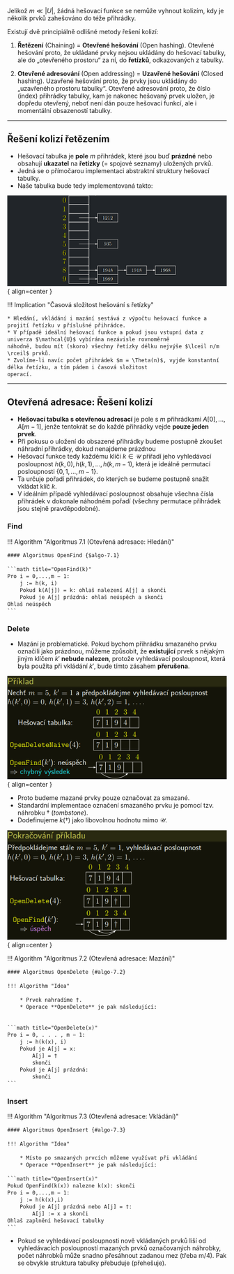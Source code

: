 Jelikož $m \ll |U|$, žádná hešovací funkce se nemůže vyhnout kolizím, kdy je několik prvků zahešováno do téže přihrádky.


Existují dvě principiálně odlišné metody řešení kolizí:

1. **Řetězení** (Chaining) = **Otevřené hešování** (Open hashing). Otevřené hešování proto, že ukládané prvky nejsou ukládány
do hešovací tabulky, ale do „otevřeného prostoru“ za ní, do **řetízků**, odkazovaných z tabulky.

2.  **Otevřené adresování** (Open addressing) = **Uzavřené hešování** (Closed hashing). Uzavřené hešování proto, že prvky 
jsou ukládány do „uzavřeného prostoru tabulky“. Otevřené adresování proto, že číslo (index) přihrádky tabulky, kam je 
nakonec hešovaný prvek uložen, je dopředu otevřený, neboť není dán pouze hešovací funkcí, ale i momentální obsazeností tabulky.

---

## Řešení kolizí řetězením

- Hešovací tabulka je **pole** $m$ přihrádek, které jsou buď **prázdné** nebo obsahují **ukazatel** na **řetízky**
(= spojové seznamy) uložených prvků.
- Jedná se o přímočarou implementaci abstraktní struktury hešovací tabulky.
- Naše tabulka bude tedy implementovaná takto:

![Image title](../assets/07/collision_chaining.png){ align=center }

!!! Implication "Časová složitost hešování s řetízky"

    * Hledání, vkládání i mazání sestává z výpočtu hešovací funkce a projití řetízku v příslušné přihrádce.
    * V případě ideální hešovací funkce a pokud jsou vstupní data z univerza $\mathcal{U}$ vybírána nezávisle rovnoměrně
    náhodně, budou mít (skoro) všechny řetízky délku nejvýše $\lceil n/m \rceil$ prvků.
    * Zvolíme-li navíc počet přihrádek $m = \Theta(n)$, vyjde konstantní délka řetízku, a tím pádem i časová složitost
    operací.

---

## Otevřená adresace: Řešení kolizí

- **Hešovací tabulka s otevřenou adresací** je pole s $m$ přihrádkami $A[0],...,A[m − 1]$, jenže tentokrát se do každé přihrádky vejde **pouze jeden prvek**.
- Při pokusu o uložení do obsazené přihrádky budeme postupně zkoušet náhradní přihrádky, dokud nenajdeme prázdnou
- Hešovací funkce tedy každému klíči $k \in \mathcal{U}$ přiřadí jeho vyhledávací posloupnost $h(k,0),h(k,1),...,h(k,m − 1)$,
která je ideálně permutací posloupnosti $\{0,1,...,m − 1\}$.
- Ta určuje pořadí přihrádek, do kterých se budeme postupně snažit vkládat klíč $k$.
- V ideálním případě vyhledávací posloupnost obsahuje všechna čísla přihrádek v dokonale náhodném pořadí
(všechny permutace přihrádek jsou stejně pravděpodobné).

### Find

<a id="algo-7.1"></a>
!!! Algorithm "Algoritmus 7.1 (Otevřená adresace: Hledání)"

    #### Algoritmus OpenFind {$algo-7.1}

    ```math title="OpenFind(k)"
    Pro i = 0,...,m − 1:
        j := h(k, i)
        Pokud k(A[j]) = k: ohlaš nalezení A[j] a skonči
        Pokud je A[j] prázdná: ohlaš neúspěch a skonči
    Ohlaš neúspěch
    ```
### Delete

- Mazání je problematické. Pokud bychom přihrádku smazaného prvku označili jako prázdnou, můžeme způsobit, že
**existující** prvek s nějakým jiným klíčem $k'$ **nebude nalezen**, protože vyhledávací posloupnost, která byla použita
při vkládání $k'$, bude tímto zásahem **přerušena**.

![Image title](../assets/07/closed_hash_1.png){ align=center }

- Proto budeme mazané prvky pouze označovat za smazané.
- Standardní implementace označení smazaného prvku je pomocí tzv. náhrobku $†$ ($tombstone$).
- Dodefinujeme $k(†)$ jako libovolnou hodnotu mimo $\mathcal{U}$.

![Image title](../assets/07/closed_hash_2.png){ align=center }


<a id="algo-7.2"></a>
!!! Algorithm "Algoritmus 7.2 (Otevřená adresace: Mazání)"

    #### Algoritmus OpenDelete {#algo-7.2}

    !!! Algorithm "Idea"

        * Prvek nahradíme †.
        * Operace **OpenDelete** je pak následující:


    ```math title="OpenDelete(x)"
    Pro i = 0, . . . , m − 1:
        j := h(k(x), i)
        Pokud je A[j] = x:
            A[j] = †
            skonči
        Pokud je A[j] prázdná:
            skonči
    ```

### Insert


<a id="algo-7.3"></a>
!!! Algorithm "Algoritmus 7.3 (Otevřená adresace: Vkládání)"

    #### Algoritmus OpenInsert {#algo-7.3}

    !!! Algorithm "Idea"

        * Místo po smazaných prvcích můžeme využívat při vkládání
        * Operace **OpenInsert** je pak následující:

    ```math title="OpenInsert(x)"
    Pokud OpenFind(k(x)) nalezne k(x): skonči
    Pro i = 0,...,m − 1:
        j := h(k(x),i)
        Pokud je A[j] prázdná nebo A[j] = †:
            A[j] := x a skonči
    Ohlaš zaplnění hešovací tabulky
    ```
- Pokud se vyhledávací posloupnosti nově vkládaných prvků liší od vyhledávacích posloupností mazaných prvků označovaných
náhrobky, počet náhrobků může snadno přesáhnout zadanou mez (třeba m/4). Pak se obvykle struktura tabulky přebuduje
(přehešuje).
